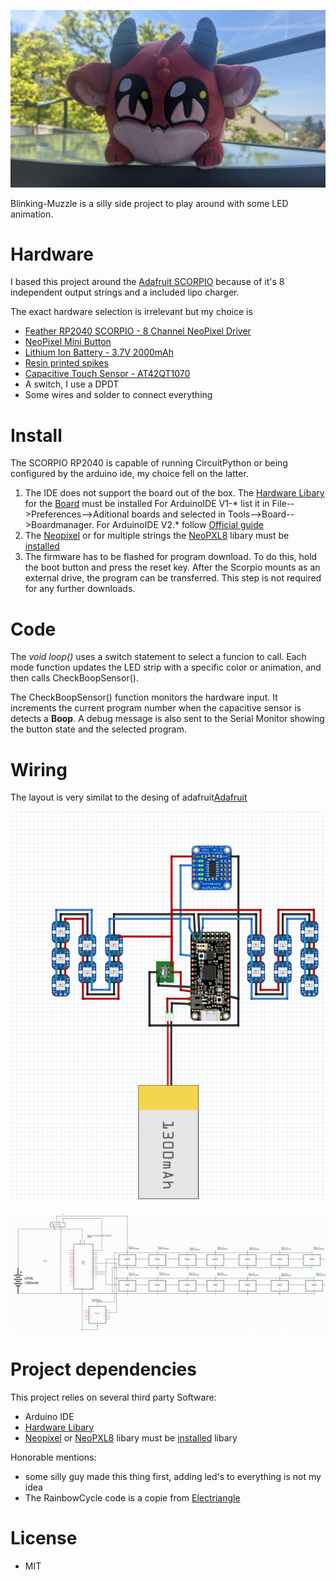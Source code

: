<p align="center">
<img src="/doc/images/Projekt_Logo.jpg" width="600">
</p>

Blinking-Muzzle is a silly side project to play around with some LED animation.

# Hardware

I based this project around the [Adafruit SCORPIO](https://github.com/adafruit/Adafruit-Feather-RP2040-SCORPIO-PCB) because of it's 8 independent output strings and a included lipo charger.

The exact hardware selection is irrelevant but my choice is

- [Feather RP2040 SCORPIO - 8 Channel NeoPixel Driver](https://www.adafruit.com/product/5650)
- [NeoPixel Mini Button](https://www.adafruit.com/product/4356)
- [Lithium Ion Battery - 3.7V 2000mAh](https://www.adafruit.com/product/2011)
- [Resin printed spikes](https://cad.onshape.com/documents/40bc9dfccdbb5360ae246c25/w/3191a320dfa877ba2eaf8838/e/0eacd3ec2333142fc41c1fc5)
- [Capacitive Touch Sensor - AT42QT1070](https://www.adafruit.com/product/1362)
- A switch, I use a DPDT
- Some wires and solder to connect everything


# Install

The SCORPIO RP2040 is capable of running CircuitPython or being configured by the arduino ide, my choice fell on the latter.
1. The IDE does not support the board out of the box.
    The [Hardware Libary](https://github.com/earlephilhower/arduino-pico) for the [Board](https://github.com/earlephilhower/arduino-pico/releases/download/global/package_rp2040_index.json) must be  installed
    For ArduinoIDE V1-* list it in File-->Preferences-->Aditional boards and selected in Tools-->Board-->Boardmanager.
    For ArduinoIDE V2.* follow [Official guide](https://docs.arduino.cc/software/ide-v1/tutorials/installing-libraries/)
2. The [Neopixel](https://github.com/adafruit/Adafruit_NeoPixel) or for multiple strings the [NeoPXL8](https://github.com/adafruit/Adafruit_NeoPXL8) libary must be [installed](https://docs.arduino.cc/software/ide-v1/tutorials/installing-libraries/)
3. The firmware has to be flashed for program download.
    To do this, hold the boot button and press the reset key.
    After the Scorpio mounts as an external drive, the program can be transferred.
    This step is not required for any further downloads.
    
# Code

The *void loop()* uses a switch statement to select a funcion to call.
Each mode function updates the LED strip with a specific color or animation, and then calls CheckBoopSensor().

The CheckBoopSensor() function monitors the hardware input.
It increments the current program number when the capacitive sensor is detects a **Boop**.
A debug message is also sent to the Serial Monitor showing the button state and the selected program.

# Wiring

The layout is very similat to the desing of adafruit[Adafruit](https://learn.adafruit.com/introducing-feather-rp2040-scorpio/lipoly-battery-jst)
<p align="center">
<img src="/doc/images/Wiring-Breadboard.png" width="600">
</p>
<p align="center">
<img src="/doc/images/Wiring-Schematic.png" width="600">
</p>

# Project dependencies

This project relies on several third party Software:

- Arduino IDE
- [Hardware Libary](https://github.com/earlephilhower/arduino-pico)
- [Neopixel](https://github.com/adafruit/Adafruit_NeoPixel) or [NeoPXL8](https://github.com/adafruit/Adafruit_NeoPXL8) libary must be [installed](https://docs.arduino.cc/software/ide-v1/tutorials/installing-libraries/) libary

Honorable mentions:
- some silly guy made this thing first, adding led's to everything is not my idea
- The RainbowCycle code is a copie from [Electriangle](https://github.com/Electriangle/RainbowCycle_Main)

# License

- MIT
